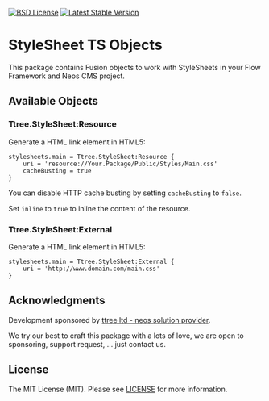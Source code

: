[![BSD License](https://img.shields.io/github/license/mashape/apistatus.svg)](LICENSE)
[![Latest Stable Version](https://poser.pugx.org/ttree/stylesheet/version)](https://packagist.org/packages/ttree/stylesheet)

# StyleSheet TS Objects

This package contains Fusion objects to work with StyleSheets in your Flow Framework and Neos CMS project.

## Available Objects

### Ttree.StyleSheet:Resource

Generate a HTML link element in HTML5:

    stylesheets.main = Ttree.StyleSheet:Resource {
        uri = 'resource://Your.Package/Public/Styles/Main.css'
        cacheBusting = true
    }

You can disable HTTP cache busting by setting ```cacheBusting``` to ```false```.

Set ```inline``` to ```true``` to inline the content of the resource.

### Ttree.StyleSheet:External

Generate a HTML link element in HTML5:

    stylesheets.main = Ttree.StyleSheet:External {
        uri = 'http://www.domain.com/main.css'
    }

## Acknowledgments

Development sponsored by [ttree ltd - neos solution provider](http://ttree.ch).

We try our best to craft this package with a lots of love, we are open to sponsoring, support request, ... just contact us.

## License

The MIT License (MIT). Please see [LICENSE](LICENSE) for more information.
